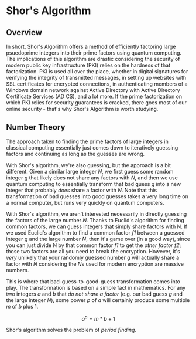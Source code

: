 # Shor's Algorithm 

## Overview

In short, Shor's Algorithm  offers a method of efficiently factoring large psuedoprime integers into their prime factors using quantum computing. The implications of this algorithm are drastic considering the security of modern public key infrastructure (PKI) relies on the hardness of that factorization. PKI is used all over the place, whether in digital signatures for verifying the integrity of transmitted messages, in setting up websites with SSL certificates for encrypted connections, in authenticating members of a Windows domain network against Active Directory with Active Directory Certificate Services (AD CS), and a lot more. If the prime factorization on which PKI relies for security guarantees is cracked, there goes most of our online security - that's why Shor's Algorithm is worth studying. 

## Number Theory 
The approach taken to finding the prime factors of large integers in classical computing essentially just comes down to iteratively guessing factors and continuing as long as the guesses are wrong. 

With Shor's algorithm, we're also guessing, but the approach is a bit different. Given a similar large integer *N*, we first guess some random integer *g* that likely does not share any factors with *N*, and then we use quantum computing to essentially transform that bad guess *g* into a new integer that probably *does* share a factor with *N*. Note that this transformation of bad guesses into good guesses takes a very long time on a normal computer, but runs very quickly on quantum computers. 

With Shor's algorithm, we aren't interested necessarily in directly guessing the factors of the large number *N*. Thanks to Euclid's algorithm for finding common factors, we can guess integers that simply share factors with N. If we used Euclid's algorithm to find a common factor *f1* between a guessed integer *g* and the large number *N*, then it's game over (in a good way), since you can just divide N by that common factor *f1* to get the *other factor* *f2*; those two factors are all you need to break the encryption. However, it's *very* unlikely that your randomly guessed number *g* will actually share a factor with *N* considering the *N*s used for modern encryption are massive numbers.

This is where that bad-guess-to-good-guess transformation comes into play. The transformation is based on a simple fact in mathematics. For any two integers *a* and *b* that *do not share a factor* (e.g. our bad guess *g* and the large integer *N*), some power *p* of *a* will certainly produce some multiple *m* of *b* plus 1. 

$$a^p = m * b + 1$$


Shor's algorithm solves the problem of *period finding*.